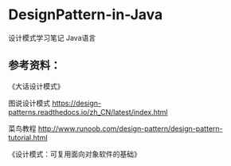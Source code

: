 # DesignPattern-in-Java
设计模式学习笔记 Java语言

## 参考资料：

《大话设计模式》

图说设计模式 https://design-patterns.readthedocs.io/zh_CN/latest/index.html

菜鸟教程 http://www.runoob.com/design-pattern/design-pattern-tutorial.html

《设计模式：可复用面向对象软件的基础》
